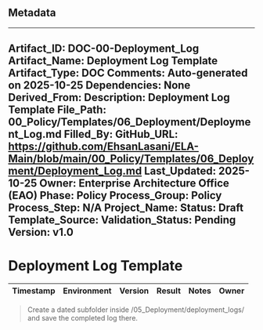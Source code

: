 ## Metadata
---
Artifact_ID: DOC-00-Deployment_Log
Artifact_Name: Deployment Log Template
Artifact_Type: DOC
Comments: Auto-generated on 2025-10-25
Dependencies: None
Derived_From: 
Description: Deployment Log Template
File_Path: 00_Policy/Templates/06_Deployment/Deployment_Log.md
Filled_By: 
GitHub_URL: https://github.com/EhsanLasani/ELA-Main/blob/main/00_Policy/Templates/06_Deployment/Deployment_Log.md
Last_Updated: 2025-10-25
Owner: Enterprise Architecture Office (EAO)
Phase: Policy
Process_Group: Policy
Process_Step: N/A
Project_Name: 
Status: Draft
Template_Source: 
Validation_Status: Pending
Version: v1.0
---
# Deployment Log Template

| Timestamp | Environment | Version | Result | Notes | Owner |
|-----------|-------------|---------|--------|-------|-------|

> Create a dated subfolder inside /05_Deployment/deployment_logs/ and save the completed log there.
